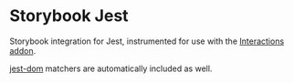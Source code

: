 # Storybook Jest

Storybook integration for Jest, instrumented for use with the [Interactions addon](https://github.com/storybookjs/storybook/blob/next/code/addons/interactions/README.md).

[jest-dom](https://github.com/testing-library/jest-dom) matchers are automatically included as well.

